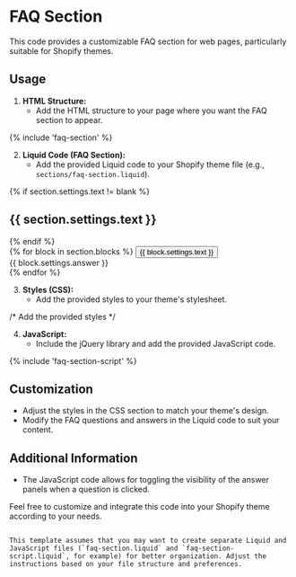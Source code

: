 # FAQ Section

This code provides a customizable FAQ section for web pages, particularly suitable for Shopify themes.

## Usage

1. **HTML Structure:**
   - Add the HTML structure to your page where you want the FAQ section to appear.

<!-- Include the FAQ section -->
{% include 'faq-section' %}

2. **Liquid Code (FAQ Section):**
   - Add the provided Liquid code to your Shopify theme file (e.g., `sections/faq-section.liquid`).

<section class="about_us_banner m0">
  <div class="page-width">
    {% if section.settings.text != blank %}
      <h1>{{ section.settings.text }}</h1>
    {% endif %}
  </div>
</section>

<section class="faqs">
  <div class="page-width">
    <div class="faq_content">
      {% for block in section.blocks %}
        <button class="accordion">{{ block.settings.text }}</button>
        <div class="panel">
          {{ block.settings.answer }}
        </div>
      {% endfor %}
    </div>
  </div>
</section>

3. **Styles (CSS):**
   - Add the provided styles to your theme's stylesheet.

/* Add the provided styles */


4. **JavaScript:**
   - Include the jQuery library and add the provided JavaScript code.

<script type="text/javascript" src="https://code.jquery.com/jquery-1.11.0.min.js"></script>
{% include 'faq-section-script' %}

## Customization

- Adjust the styles in the CSS section to match your theme's design.
- Modify the FAQ questions and answers in the Liquid code to suit your content.

## Additional Information

- The JavaScript code allows for toggling the visibility of the answer panels when a question is clicked.

Feel free to customize and integrate this code into your Shopify theme according to your needs.
```

This template assumes that you may want to create separate Liquid and JavaScript files (`faq-section.liquid` and `faq-section-script.liquid`, for example) for better organization. Adjust the instructions based on your file structure and preferences.
